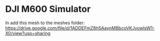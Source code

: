 # DJI M600 Simulator

In add this mesh to the meshes folder: https://drive.google.com/file/d/1ADDEFmZ8h5AaynMBbcoVKJvowlsW1-X0/view?usp=sharing